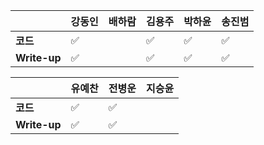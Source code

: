 |              | 강동인 | 배하람 | 김용주 | 박하윤 | 송진범 |
| ------------ | ------ | ----------------- | ------ | ------ | ------ |
| **코드**     |:white_check_mark:      |     |:white_check_mark:|:white_check_mark: |:white_check_mark:|
| **Write-up** |:white_check_mark:     |     |:white_check_mark:|:white_check_mark:|:white_check_mark:|

|              | 유예찬 | 전병운 | 지승윤 |
| ------------ | ------ | ------ | ------ |
| **코드**     |:white_check_mark:|:white_check_mark:  |        |
| **Write-up** |:white_check_mark:|:white_check_mark:      |        |

